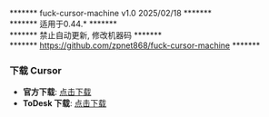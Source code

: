******* fuck-cursor-machine v1.0 2025/02/18 *******  
******* 适用于0.44.* *******  
******* 禁止自动更新, 修改机器码 *******  
******* https://github.com/zpnet868/fuck-cursor-machine *******

### 下载 Cursor
- **官方下载**: [点击下载](https://downloader.cursor.sh/builds/250103fqxdt5u9z/windows/nsis/x64)  
- **ToDesk 下载**: [点击下载](https://download.todesktop.com/230313mzl4w4u92/Cursor%20Setup%200.44.11%20-%20Build%20250103fqxdt5u9z-x64.exe)
